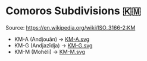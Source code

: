 # Comoros Subdivisions 🇰🇲

Source: https://en.wikipedia.org/wiki/ISO_3166-2:KM

* KM-A (Andjouân) -> [KM-A.svg](https://github.com/amckenna41/iso3166-flag-icons/blob/main/iso3166-2-icons/KM/KM-A.svg)
* KM-G (Andjazîdja) -> [KM-G.svg](https://github.com/amckenna41/iso3166-flag-icons/blob/main/iso3166-2-icons/KM/KM-G.svg)
* KM-M (Mohéli) -> [KM-M.svg](https://github.com/amckenna41/iso3166-flag-icons/blob/main/iso3166-2-icons/KM/KM-M.svg)
